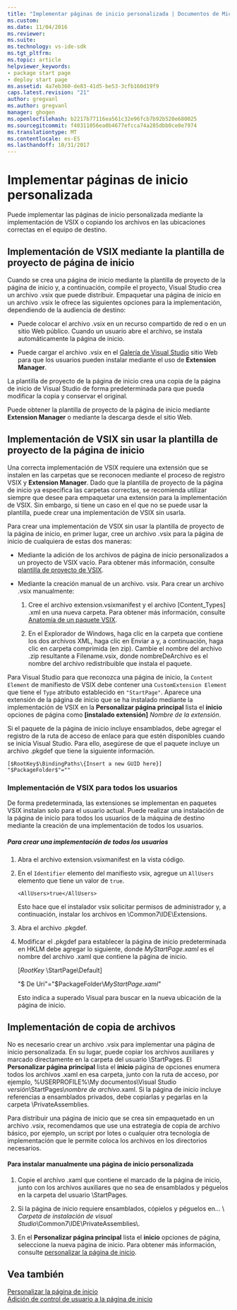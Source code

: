 ```yaml
---
title: "Implementar páginas de inicio personalizada | Documentos de Microsoft"
ms.custom: 
ms.date: 11/04/2016
ms.reviewer: 
ms.suite: 
ms.technology: vs-ide-sdk
ms.tgt_pltfrm: 
ms.topic: article
helpviewer_keywords:
- package start page
- deploy start page
ms.assetid: 4a7eb360-de83-41d5-be53-3cfb160d19f9
caps.latest.revision: "21"
author: gregvanl
ms.author: gregvanl
manager: ghogen
ms.openlocfilehash: b2217b77116ea561c32e96fcb7b92b520e680025
ms.sourcegitcommit: f40311056ea0b4677efcca74a285dbb0ce0e7974
ms.translationtype: MT
ms.contentlocale: es-ES
ms.lasthandoff: 10/31/2017
---
```

# <a name="deploying-custom-start-pages"></a>Implementar páginas de inicio personalizada
Puede implementar las páginas de inicio personalizada mediante la implementación de VSIX o copiando los archivos en las ubicaciones correctas en el equipo de destino.  
  
## <a name="vsix-deployment-by-using-the-start-page-project-template"></a>Implementación de VSIX mediante la plantilla de proyecto de página de inicio  
 Cuando se crea una página de inicio mediante la plantilla de proyecto de la página de inicio y, a continuación, compile el proyecto, Visual Studio crea un archivo .vsix que puede distribuir. Empaquetar una página de inicio en un archivo .vsix le ofrece las siguientes opciones para la implementación, dependiendo de la audiencia de destino:  
  
-   Puede colocar el archivo .vsix en un recurso compartido de red o en un sitio Web público. Cuando un usuario abre el archivo, se instala automáticamente la página de inicio.  
  
-   Puede cargar el archivo .vsix en el [Galería de Visual Studio](http://go.microsoft.com/fwlink/?LinkID=123847) sitio Web para que los usuarios pueden instalar mediante el uso de **Extension Manager**.  
  
 La plantilla de proyecto de la página de inicio crea una copia de la página de inicio de Visual Studio de forma predeterminada para que pueda modificar la copia y conservar el original.  
  
 Puede obtener la plantilla de proyecto de la página de inicio mediante **Extension Manager** o mediante la descarga desde el sitio Web.  
  
## <a name="vsix-deployment-without-using-the-start-page-project-template"></a>Implementación de VSIX sin usar la plantilla de proyecto de la página de inicio  
 Una correcta implementación de VSIX requiere una extensión que se instalen en las carpetas que se reconocen mediante el proceso de registro VSIX y **Extension Manager**. Dado que la plantilla de proyecto de la página de inicio ya especifica las carpetas correctas, se recomienda utilizar siempre que desee para empaquetar una extensión para la implementación de VSIX. Sin embargo, si tiene un caso en el que no se puede usar la plantilla, puede crear una implementación de VSIX sin usarla.  
  
 Para crear una implementación de VSIX sin usar la plantilla de proyecto de la página de inicio, en primer lugar, cree un archivo .vsix para la página de inicio de cualquiera de estas dos maneras:  
  
-   Mediante la adición de los archivos de página de inicio personalizados a un proyecto de VSIX vacío. Para obtener más información, consulte [plantilla de proyecto de VSIX](../extensibility/vsix-project-template.md).  
  
-   Mediante la creación manual de un archivo. vsix. Para crear un archivo .vsix manualmente:  
    
    1.  Cree el archivo extension.vsixmanifest y el archivo [Content_Types] .xml en una nueva carpeta. Para obtener más información, consulte [Anatomía de un paquete VSIX](/visualstudio/extensibility/anatomy-of-a-vsix-package).  
  
    2.  En el Explorador de Windows, haga clic en la carpeta que contiene los dos archivos XML, haga clic en Enviar a y, a continuación, haga clic en carpeta comprimida (en zip). Cambie el nombre del archivo .zip resultante a Filename.vsix, donde nombreDeArchivo es el nombre del archivo redistribuible que instala el paquete.  
  
 Para Visual Studio para que reconozca una página de inicio, la `Content Element` de manifiesto de VSIX debe contener una `CustomExtension Element` que tiene el `Type` atributo establecido en `"StartPage"`. Aparece una extensión de la página de inicio que se ha instalado mediante la implementación de VSIX en la **Personalizar página principal** lista el **inicio** opciones de página como **[instalado extensión]** *Nombre de la extensión*.  
  
 Si el paquete de la página de inicio incluye ensamblados, debe agregar el registro de la ruta de acceso de enlace para que estén disponibles cuando se inicia Visual Studio. Para ello, asegúrese de que el paquete incluye un archivo .pkgdef que tiene la siguiente información.  
  
```  
[$RootKey$\BindingPaths\{Insert a new GUID here}]  
"$PackageFolder$"=""  
```  
  
### <a name="vsix-deployment-for-all-users"></a>Implementación de VSIX para todos los usuarios  
 De forma predeterminada, las extensiones se implementan en paquetes VSIX instalan solo para el usuario actual. Puede realizar una instalación de la página de inicio para todos los usuarios de la máquina de destino mediante la creación de una implementación de todos los usuarios.  
  
##### <a name="to-create-an-all-users-deployment"></a>Para crear una implementación de todos los usuarios  
  
1.  Abra el archivo extension.vsixmanifest en la vista código.  
  
2.  En el `Identifier` elemento del manifiesto vsix, agregue un `AllUsers` elemento que tiene un valor de `true`.  
  
    ```  
    <AllUsers>true</AllUsers>  
    ```  
  
     Esto hace que el instalador vsix solicitar permisos de administrador y, a continuación, instalar los archivos en \Common7\IDE\Extensions.  
  
3.  Abra el archivo .pkgdef.  
  
4.  Modificar el .pkgdef para establecer la página de inicio predeterminada en HKLM debe agregar lo siguiente, donde *MyStartPage.xaml* es el nombre del archivo .xaml que contiene la página de inicio.  
  
     [$RootKey$ \StartPage\Default]  
  
     "$ De Uri"="$PackageFolder\\*MyStartPage.xaml*"  
  
     Esto indica a superado Visual para buscar en la nueva ubicación de la página de inicio.  
  
## <a name="file-copy-deployment"></a>Implementación de copia de archivos  
 No es necesario crear un archivo .vsix para implementar una página de inicio personalizada. En su lugar, puede copiar los archivos auxiliares y marcado directamente en la carpeta del usuario \StartPages\. El **Personalizar página principal** lista el **inicio** página de opciones enumera todos los archivos .xaml en esa carpeta, junto con la ruta de acceso, por ejemplo, %USERPROFILE%\My documentos\Visual Studio  *versión*\StartPages\\*nombre de archivo*.xaml. Si la página de inicio incluye referencias a ensamblados privados, debe copiarlas y pegarlas en la carpeta \PrivateAssemblies\.  
  
 Para distribuir una página de inicio que se crea sin empaquetado en un archivo .vsix, recomendamos que use una estrategia de copia de archivo básico, por ejemplo, un script por lotes o cualquier otra tecnología de implementación que le permite coloca los archivos en los directorios necesarios.  
  
#### <a name="to-manually-install-a-custom-start-page"></a>Para instalar manualmente una página de inicio personalizada  
  
1.  Copie el archivo .xaml que contiene el marcado de la página de inicio, junto con los archivos auxiliares que no sea de ensamblados y péguelos en la carpeta del usuario \StartPages\.  
  
2.  Si la página de inicio requiere ensamblados, cópielos y péguelos en... \\ *Carpeta de instalación de visual Studio*\Common7\IDE\PrivateAssemblies\\.  
  
3.  En el **Personalizar página principal** lista el **inicio** opciones de página, seleccione la nueva página de inicio. Para obtener más información, consulte [personalizar la página de inicio](../ide/customizing-the-start-page-for-visual-studio.md).  
  
## <a name="see-also"></a>Vea también  
 [Personalizar la página de inicio](../ide/customizing-the-start-page-for-visual-studio.md)   
 [Adición de control de usuario a la página de inicio](../extensibility/adding-user-control-to-the-start-page.md)